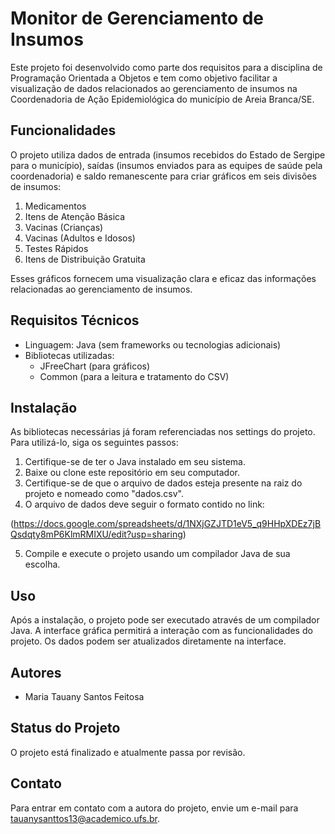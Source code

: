 # Monitor de Gerenciamento de Insumos

Este projeto foi desenvolvido como parte dos requisitos para a disciplina de Programação Orientada a Objetos e tem como objetivo facilitar a visualização de dados relacionados ao gerenciamento de insumos na Coordenadoria de Ação Epidemiológica do município de Areia Branca/SE.

## Funcionalidades

O projeto utiliza dados de entrada (insumos recebidos do Estado de Sergipe para o município), saídas (insumos enviados para as equipes de saúde pela coordenadoria) e saldo remanescente para criar gráficos em seis divisões de insumos:

1. Medicamentos
2. Itens de Atenção Básica
3. Vacinas (Crianças)
4. Vacinas (Adultos e Idosos)
5. Testes Rápidos
6. Itens de Distribuição Gratuita

Esses gráficos fornecem uma visualização clara e eficaz das informações relacionadas ao gerenciamento de insumos.

## Requisitos Técnicos

- Linguagem: Java (sem frameworks ou tecnologias adicionais)
- Bibliotecas utilizadas:
  - JFreeChart (para gráficos)
  - Common (para a leitura e tratamento do CSV)

## Instalação

As bibliotecas necessárias já foram referenciadas nos settings do projeto. Para utilizá-lo, siga os seguintes passos:

1. Certifique-se de ter o Java instalado em seu sistema.
2. Baixe ou clone este repositório em seu computador.
3. Certifique-se de que o arquivo de dados esteja presente na raiz do projeto e nomeado como "dados.csv".
4. O arquivo de dados deve seguir o formato contido no link:

(https://docs.google.com/spreadsheets/d/1NXjGZJTD1eV5_q9HHpXDEz7jBQsdqty8mP6KlmRMIXU/edit?usp=sharing)

5. Compile e execute o projeto usando um compilador Java de sua escolha.

## Uso

Após a instalação, o projeto pode ser executado através de um compilador Java. A interface gráfica permitirá a interação com as funcionalidades do projeto. Os dados podem ser atualizados diretamente na interface.

## Autores

- Maria Tauany Santos Feitosa

## Status do Projeto

O projeto está finalizado e atualmente passa por revisão.

## Contato

Para entrar em contato com a autora do projeto, envie um e-mail para tauanysanttos13@academico.ufs.br.
